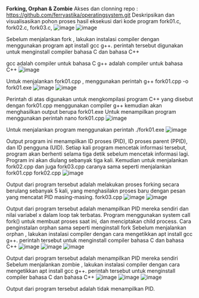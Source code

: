**Forking, Orphan & Zombie**
Akses dan clonning repo : https://github.com/ferryastika/operatingsystem.git
Deskripsikan dan visualisasikan pohon proses hasil eksekusi dari kode program fork01.c, fork02.c, fork03.c,
![image](https://github.com/r4mmar/Sys0P24-3123521004/assets/160557580/20d5b212-f8ae-444b-90f7-8777e6ab5118)
![image](https://github.com/r4mmar/Sys0P24-3123521004/assets/160557580/0919e931-3398-43df-9799-1b7bb37fe2e7)
 
Sebelum menjalankan fork , lakukan instalasi compiler dengan menggunakan program apt install gcc g++. perintah tersebut digunakan untuk menginstall compiler bahasa C dan bahasa C++

gcc adalah compiler untuk bahasa C
g++ adalah compiler untuk bahasa C++
![image](https://github.com/r4mmar/Sys0P24-3123521004/assets/160557580/b6b36396-0258-4740-993f-e1d72b53b25d)

Untuk menjalankan fork01.cpp , menggunakan perintah g++ fork01.cpp -o fork01.exe
![image](https://github.com/r4mmar/Sys0P24-3123521004/assets/160557580/5a5f38e9-551e-455e-b49e-8580ac7578a4)
![image](https://github.com/r4mmar/Sys0P24-3123521004/assets/160557580/9198a818-b196-4833-a173-3c88e851e4f5)
 
Perintah di atas digunakan untuk mengkompilasi program C++ yang disebut dengan fork01.cpp menggunakan compiler g++ kemudian akan menghasilkan output berupa fork01.exe
Untuk menampilkan program menggunakan perintah nano fork01.cpp
![image](https://github.com/r4mmar/Sys0P24-3123521004/assets/160557580/7c897226-a928-478c-a59f-35d66bb91c40)

Untuk menjalankan program menggunakan perintah ./fork01.exe
![image](https://github.com/r4mmar/Sys0P24-3123521004/assets/160557580/94f80e00-5d6f-4fc9-acad-d5d373a1b5a4)

Output program ini menampilkan ID proses (PID), ID proses parent (PPID), dan ID pengguna (UID). Setiap kali program mencetak informasi tersebut, program akan berhenti selama tiga detik sebelum mencetak informasi lagi. Program ini akan diulang sebanyak tiga kali.
Kemudian untuk menjalankan fork02.cpp dan juga fork03.cpp caranya sama seperti menjalankan fork01.cpp
fork02.cpp
![image](https://github.com/r4mmar/Sys0P24-3123521004/assets/160557580/18996ac7-f0b8-454c-b089-a8810820d9d0)
 
Output dari program tersebut adalah melakukan proses forking secara berulang sebanyak 5 kali, yang menghasilakn proses baru dengan pesan yang mencatat PID masing-masing.
fork03.cpp
![image](https://github.com/r4mmar/Sys0P24-3123521004/assets/160557580/bf13da28-c4d5-493e-8076-834f85eb252a)
![image](https://github.com/r4mmar/Sys0P24-3123521004/assets/160557580/1545477e-f53e-4559-a60b-c4a5c8735041)

Output dari program tersebut adalah menampilkan PID mereka sendiri dan nilai variabel x dalam loop tak terbatas. Program menggunakan system call fork() untuk membuat proses saat ini, dan menciptakan child process.
Cara penginstalan orphan sama seperti menginstall fork
Sebelum menjalankan orphan , lakukan instalasi compiler dengan cara mengetikkan apt install gcc g++.
perintah tersebut untuk menginstall compiler bahasa C dan bahasa C++
![image](https://github.com/r4mmar/Sys0P24-3123521004/assets/160557580/cc5c8feb-0f03-49e4-bf0e-45c83866006a)
![image](https://github.com/r4mmar/Sys0P24-3123521004/assets/160557580/e08ca045-2ccd-49bf-ab1d-344d1712c76f)
![image](https://github.com/r4mmar/Sys0P24-3123521004/assets/160557580/6fb245e5-53c8-4592-86a3-fd776fbf1e9c)

Output dari program tersebut adalah menampilkan PID mereka sendiri
Sebelum menjalankan zombie , lakukan instalasi compiler dengan cara mengetikkan apt install gcc g++.
perintah tersebut untuk menginstall compiler bahasa C dan bahasa C++
![image](https://github.com/r4mmar/Sys0P24-3123521004/assets/160557580/1ded9a21-c290-4605-b137-712fb1e1351b)
![image](https://github.com/r4mmar/Sys0P24-3123521004/assets/160557580/a1d0e52e-7c49-44c8-9d41-1df236ab5dc5)
![image](https://github.com/r4mmar/Sys0P24-3123521004/assets/160557580/bb4b1821-f3f1-4c2f-bd71-9d859b361714)

Output dari program tersebut adalah tidak menampilkan PID.
